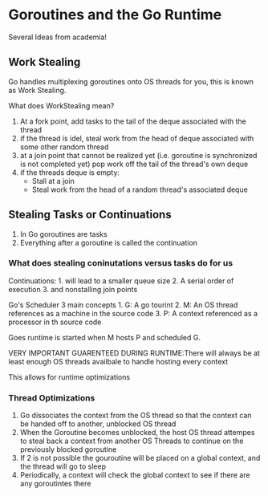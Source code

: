 # Goroutines and the Go Runtime
Several Ideas from academia!

## Work Stealing
Go handles multiplexing goroutines onto OS threads for you, this is known as Work Stealing.

What does WorkStealing mean?
1. At a fork point, add tasks to the tail of the deque associated with the thread
2. if the thread is idel, steal work from the head of deque associated with some other random thread
3. at a join point that cannot be realized yet (i.e. goroutine is synchronized is not completed yet) pop work off the tail of the thread's own deque
4. if the threads deque is empty:
    - Stall at a join
    - Steal work from the head of a random thread's associated deque

## Stealing Tasks or Continuations
1. In Go goroutines are tasks
2. Everything after a goroutine is called the continuation

### What does stealing coninutations versus tasks do for us
Continuations: 
    1. will lead to a smaller queue size
    2. A serial order of execution
    3. and nonstalling join points

Go's Scheduler 3 main concepts
    1. G: A go tourint
    2. M: An OS thread references as a machine in the source code
    3. P: A context referenced as a processor in th source code

Goes runtime is started when M hosts P and scheduled G.

VERY IMPORTANT GUARENTEED DURING RUNTIME:There will always be at least enough OS threads availbale to handle hosting every context

This allows for runtime optimizations

### Thread Optimizations
1. Go dissociates the context from the OS thread so that the context can be handed off to another, unblocked OS thread
2. When the Goroutine becomes unblocked, the host OS thread attempes to steal back a context from another OS Threads to continue on the previously blocked goroutine
3. If 2 is not possible the gouroutine will be placed on a global context, and the thread will go to sleep
4. Periodically, a context will check the global context to see if there are any goroutintes there
